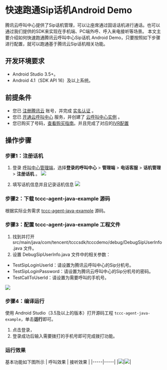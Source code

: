 # 快速跑通Sip话机Android Demo
腾讯云呼叫中心提供了Sip话机管理，可以让座席通过固话话机进行通话。也可以通过我们提供的SDK来实现在手机端、PC端外呼、呼入来电接听等场景。
本文主要介绍如何快速跑通腾讯云呼叫中心Sip话机 Android Demo，只要按照如下步骤进行配置，就可以跑通基于腾讯云Sip话机相关功能。

## 开发环境要求
- Android Studio 3.5+。
- Android 4.1（SDK API 16）及以上系统。

## 前提条件
- 您已 [注册腾讯云](https://cloud.tencent.com/document/product/378/17985) 账号，并完成 [实名认证](https://cloud.tencent.com/document/product/378/3629) 。
- 您已 [开通云呼叫中心](https://cloud.tencent.com/document/product/679/48028#.E6.AD.A5.E9.AA.A41.EF.BC.9A.E5.87.86.E5.A4.87.E5.B7.A5.E4.BD.9C) 服务，并创建了 [云呼叫中心实例](https://cloud.tencent.com/document/product/679/48028#.E6.AD.A5.E9.AA.A42.EF.BC.9A.E5.88.9B.E5.BB.BA.E4.BA.91.E5.91.BC.E5.8F.AB.E4.B8.AD.E5.BF.83.E5.AE.9E.E4.BE.8B) 。
- 您已购买了号码，[查看购买指南](https://cloud.tencent.com/document/product/679/73526)。并且完成了对应的[IVR配置](https://cloud.tencent.com/document/product/679/73549)

## 操作步骤
[](id:step1)
### 步骤1：注册话机
1. 登录 [呼叫中心管理端](https://tccc.qcloud.com/login)，选择**登录的呼叫中心** > **管理端** > **电话客服** > **话机管理** > **注册话机** 。
![](https://qcloudimg.tencent-cloud.cn/raw/5bc6e796856c953bcbc91f93936f6054.png)

2. 填写话机信息并且记录话机信息
![](https://qcloudimg.tencent-cloud.cn/raw/b1517a0340f2b6c40c0a8f71fa53859e.png)

### 步骤2：下载 tccc-agent-java-example 源码
  根据实际业务需求 [tccc-agent-java-example](https://github.com/TencentCloud/tccc-agent-java-example) 源码。

[](id:step3)
### 步骤3：配置 tccc-agent-java-example 工程文件
1. 找到并打开 src/main/java/com/tencent/tcccsdk/tcccdemo/debug/DebugSipUserInfo.java 文件。
2. 设置 DebugSipUserInfo.java 文件中的相关参数：
<ul>
  <li/>TestSipLoginUserId：请设置为腾讯云呼叫中心的Sip分机号。
  <li/>TestSipLoginPassword：请设置为腾讯云呼叫中心的Sip分机号的密码。
	<li/>TestCallToUserId：请设置为需要呼叫的手机号。
</ul>


![](https://qcloudimg.tencent-cloud.cn/raw/5688eab87dcc1b357e4bff98168ff46f.png)


### 步骤4：编译运行
使用 Android Studio（3.5及以上的版本）打开源码工程 `tccc-agent-java-example`，单击**运行**即可。
1. 点击登录，
2. 登录成功后输入需要拨打的手机号即可完成拨打功能。


### 运行效果
基本功能如下图所示
| 呼叫效果 | 接听效果 |
|-----|-----|
|![](https://qcloudimg.tencent-cloud.cn/raw/f7745447148dc93969f4c110864579e0.jpeg)|![](https://qcloudimg.tencent-cloud.cn/raw/1a8c1de2c30e1f108d31ad46a45aa78f.jpeg)|


